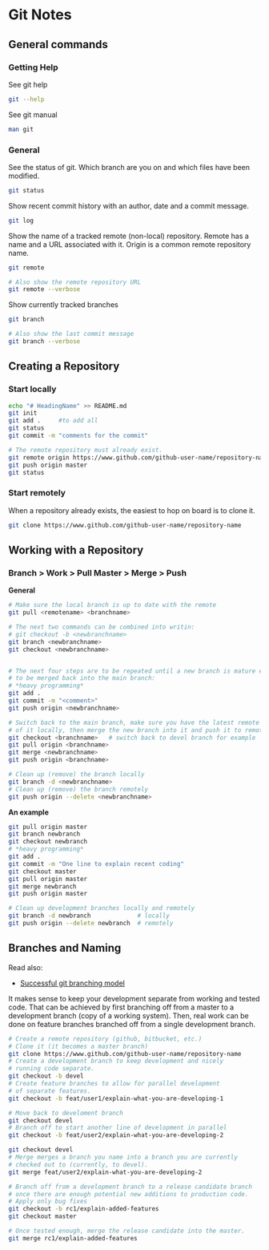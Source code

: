 # Git Notes

## General commands

### Getting Help
See git help
```bash
git --help
```

See git manual
```bash
man git
```


### General
See the status of git. Which branch are you on and which files have been modified.
```bash
git status
```

Show recent commit history with an author, date and a commit message.
```bash
git log
```

Show the name of a tracked remote (non-local) repository. Remote has a name and a URL associated with it.  Origin is a common remote repository name.
```bash
git remote

# Also show the remote repository URL
git remote --verbose
```

Show currently tracked branches
```bash
git branch

# Also show the last commit message
git branch --verbose
```

## Creating a Repository

### Start locally
```bash
echo "# HeadingName" >> README.md
git init
git add .     #to add all
git status
git commit -m "comments for the commit"

# The remote repository must already exist.
git remote origin https://www.github.com/github-user-name/repository-name
git push origin master
git status
```

### Start remotely

When a repository already exists, the easiest to hop on board is to clone it.
```bash
git clone https://www.github.com/github-user-name/repository-name
```

## Working with a Repository

### Branch > Work > Pull Master > Merge > Push

**General**

```bash
# Make sure the local branch is up to date with the remote
git pull <remotename> <branchname>

# The next two commands can be combined into writin:
# git checkout -b <newbranchname>
git branch <newbranchname>
git checkout <newbranchname>


# The next four steps are to be repeated until a new branch is mature enough
# to be merged back into the main branch:
# *heavy programming*
git add .
git commit -m "<comment>"
git push origin <newbranchname>

# Switch back to the main branch, make sure you have the latest remote version
# of it locally, then merge the new branch into it and push it to remote.
git checkout <branchname>   # switch back to devel branch for example
git pull origin <branchname>
git merge <newbranchname>
git push origin <branchname>

# Clean up (remove) the branch locally
git branch -d <newbranchname>
# Clean up (remove) the branch remotely
git push origin --delete <newbranchname>
```

**An example**
```bash
git pull origin master
git branch newbranch
git checkout newbranch
# *heavy programming*
git add .
git commit -m "One line to explain recent coding"
git checkout master
git pull origin master
git merge newbranch
git push origin master

# Clean up development branches locally and remotely
git branch -d newbranch             # locally
git push origin --delete newbranch  # remotely
```


## Branches and Naming

Read also:
* [Successful git branching model](http://nvie.com/posts/a-successful-git-branching-model)

It makes sense to keep your development separate from working and tested code. That can be achieved by first branching off from a master to a development branch (copy of a working system). Then, real work can be done on feature branches branched off from a single development branch.

```bash
# Create a remote repository (github, bitbucket, etc.)
# Clone it (it becomes a master branch)
git clone https://www.github.com/github-user-name/repository-name
# Create a development branch to keep development and nicely
# running code separate.
git checkout -b devel
# Create feature branches to allow for parallel development
# of separate features.
git checkout -b feat/user1/explain-what-you-are-developing-1

# Move back to develoment branch
git checkout devel
# Branch off to start another line of development in parallel
git checkout -b feat/user2/explain-what-you-are-developing-2

git checkout devel
# Merge merges a branch you name into a branch you are currently
# checked out to (currently, to devel).
git merge feat/user2/explain-what-you-are-developing-2

# Branch off from a development branch to a release candidate branch
# once there are enough potential new additions to production code.
# Apply only bug fixes
git checkout -b rc1/explain-added-features
git checkout master

# Once tested enough, merge the release candidate into the master.
git merge rc1/explain-added-features
```
